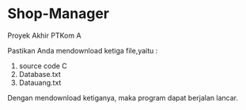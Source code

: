 # Shop-Manager
Proyek Akhir PTKom A

Pastikan Anda mendownload ketiga file,yaitu :
1. source code C
2. Database.txt
3. Datauang.txt

Dengan mendownload ketiganya, maka program dapat berjalan lancar.
